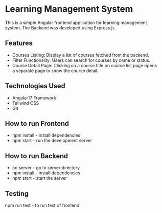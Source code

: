 # Learning Management System

This is a simple Angular frontend application for learning management system. The Backend was developed using Express.js.

## Features

- Courses Listing: Display a list of courses fetched from the backend.
- Filter Functionality: Users can search for courses by name or status.
- Course Detail Page: Clicking on a course title on course list page opens a separate page to show the course detail.

## Technologies Used

- Angular17 Framework
- Tailwind CSS
- Git

## How to run Frontend

- npm install - install dependencies
- npm start - run the development server

## How to run Backend

- cd server - go to server directory
- npm install - install dependencies
- npm start - start the server

## Testing

npm run test - to run test of frontend
